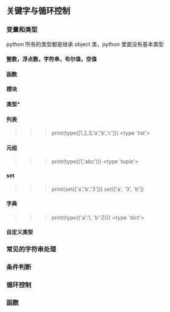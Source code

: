 ## 关键字与循环控制
### 变量和类型
python 所有的类型都是继承 object 类，python 里面没有基本类型

#### 整数，浮点数，字符串，布尔值，空值
#### 函数
#### 模块
#### 类型*
#### 列表
>>> print(type([1,2,3,'a','b','c']))
<type 'list'>
#### 元组
>>> print(type((1,'abc')))
<type 'tuple'>
#### set
>>> print(set(['a','b','3']))
set(['a', '3', 'b'])
#### 字典
>>> print(type({'a':1, 'b':2}))
<type 'dict'>
#### 自定义类型
### 常见的字符串处理
### 条件判断
### 循环控制
### 函数